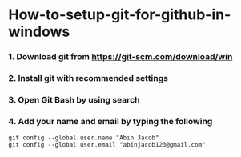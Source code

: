 # How-to-setup-git-for-github-in-windows


### 1. Download git from https://git-scm.com/download/win

### 2. Install git with recommended settings


### 3. Open Git Bash by using search 

### 4. Add your name and email by typing the following 
```
git config --global user.name "Abin Jacob"
git config --global user.email "abinjacob123@gmail.com"

```
